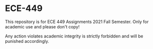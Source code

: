 # ECE-449
This repository is for ECE 449 Assignments 2021 Fall Semester. Only for academic use and please don't copy!

Any action violates academic integrity is strictly forbidden and will be punished accordingly.
